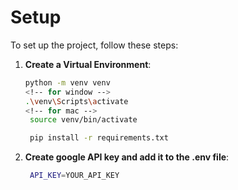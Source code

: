 # Setup

To set up the project, follow these steps:

1. **Create a Virtual Environment**:
   ```sh
   python -m venv venv
   <!-- for window -->
   .\venv\Scripts\activate
   <!-- for mac -->
    source venv/bin/activate

    pip install -r requirements.txt
   ```

2. **Create google API key and add it to the .env file**:
   ```sh
    API_KEY=YOUR_API_KEY
    ```

